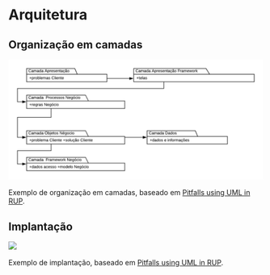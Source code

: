 # Arquitetura

## Organização em camadas

![](componentes-camadas.png)

Exemplo de organização em camadas, baseado em [Pitfalls using UML in RUP](https://www.sparxsystems.com.au/downloads/whitepapers/Pitfalls%20using%20UML%20in%20RUP%20_part%202_.pdf).

## Implantação

![](implantacao.jpg)

Exemplo de implantação, baseado em [Pitfalls using UML in RUP](https://www.sparxsystems.com.au/downloads/whitepapers/Pitfalls%20using%20UML%20in%20RUP%20_part%202_.pdf).

